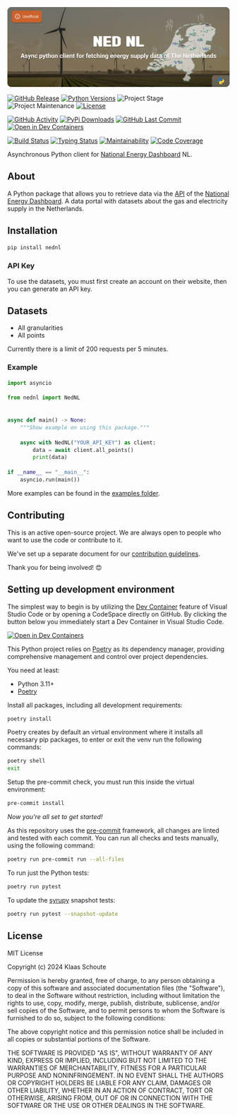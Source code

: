 <!-- Banner -->
![alt Banner of the National Energy Dashboard NL package](https://raw.githubusercontent.com/klaasnicolaas/python-nednl/main/assets/header_nednl-min.png)

<!-- PROJECT SHIELDS -->
[![GitHub Release][releases-shield]][releases]
[![Python Versions][python-versions-shield]][pypi]
![Project Stage][project-stage-shield]
![Project Maintenance][maintenance-shield]
[![License][license-shield]](LICENSE)

[![GitHub Activity][commits-shield]][commits-url]
[![PyPi Downloads][downloads-shield]][downloads-url]
[![GitHub Last Commit][last-commit-shield]][commits-url]
[![Open in Dev Containers][devcontainer-shield]][devcontainer]

[![Build Status][build-shield]][build-url]
[![Typing Status][typing-shield]][typing-url]
[![Maintainability][maintainability-shield]][maintainability-url]
[![Code Coverage][codecov-shield]][codecov-url]


Asynchronous Python client for [National Energy Dashboard][ned] NL.

## About

A Python package that allows you to retrieve data via the [API][api] of the [National Energy Dashboard][ned]. A data portal with datasets about the gas and electricity supply in the Netherlands.

## Installation

```bash
pip install nednl
```

### API Key

To use the datasets, you must first create an account on their website, then you can generate an API key.

## Datasets

<!-- TODO: Add a list of datasets that are supported by this package. -->

- All granularities
- All points

Currently there is a limit of 200 requests per 5 minutes.

### Example

```python
import asyncio

from nednl import NedNL


async def main() -> None:
    """Show example on using this package."""

    async with NedNL("YOUR_API_KEY") as client:
        data = await client.all_points()
        print(data)

if __name__ == "__main__":
    asyncio.run(main())
```

More examples can be found in the [examples folder](./examples/).

## Contributing

This is an active open-source project. We are always open to people who want to
use the code or contribute to it.

We've set up a separate document for our
[contribution guidelines](CONTRIBUTING.md).

Thank you for being involved! :heart_eyes:

## Setting up development environment

The simplest way to begin is by utilizing the [Dev Container][devcontainer]
feature of Visual Studio Code or by opening a CodeSpace directly on GitHub.
By clicking the button below you immediately start a Dev Container in Visual Studio Code.

[![Open in Dev Containers][devcontainer-shield]][devcontainer]

This Python project relies on [Poetry][poetry] as its dependency manager,
providing comprehensive management and control over project dependencies.

You need at least:

- Python 3.11+
- [Poetry][poetry-install]

Install all packages, including all development requirements:

```bash
poetry install
```

Poetry creates by default an virtual environment where it installs all
necessary pip packages, to enter or exit the venv run the following commands:

```bash
poetry shell
exit
```

Setup the pre-commit check, you must run this inside the virtual environment:

```bash
pre-commit install
```

*Now you're all set to get started!*

As this repository uses the [pre-commit][pre-commit] framework, all changes
are linted and tested with each commit. You can run all checks and tests
manually, using the following command:

```bash
poetry run pre-commit run --all-files
```

To run just the Python tests:

```bash
poetry run pytest
```

To update the [syrupy](https://github.com/tophat/syrupy) snapshot tests:

```bash
poetry run pytest --snapshot-update
```

## License

MIT License

Copyright (c) 2024 Klaas Schoute

Permission is hereby granted, free of charge, to any person obtaining a copy
of this software and associated documentation files (the "Software"), to deal
in the Software without restriction, including without limitation the rights
to use, copy, modify, merge, publish, distribute, sublicense, and/or sell
copies of the Software, and to permit persons to whom the Software is
furnished to do so, subject to the following conditions:

The above copyright notice and this permission notice shall be included in all
copies or substantial portions of the Software.

THE SOFTWARE IS PROVIDED "AS IS", WITHOUT WARRANTY OF ANY KIND, EXPRESS OR
IMPLIED, INCLUDING BUT NOT LIMITED TO THE WARRANTIES OF MERCHANTABILITY,
FITNESS FOR A PARTICULAR PURPOSE AND NONINFRINGEMENT. IN NO EVENT SHALL THE
AUTHORS OR COPYRIGHT HOLDERS BE LIABLE FOR ANY CLAIM, DAMAGES OR OTHER
LIABILITY, WHETHER IN AN ACTION OF CONTRACT, TORT OR OTHERWISE, ARISING FROM,
OUT OF OR IN CONNECTION WITH THE SOFTWARE OR THE USE OR OTHER DEALINGS IN THE
SOFTWARE.


<!-- LINKS FROM PLATFORM -->
[ned]: https://ned.nl
[api]: https://ned.nl/nl/handleiding-api

<!-- MARKDOWN LINKS & IMAGES -->
[build-shield]: https://github.com/klaasnicolaas/python-nednl/actions/workflows/tests.yaml/badge.svg
[build-url]: https://github.com/klaasnicolaas/python-nednl/actions/workflows/tests.yaml
[codecov-shield]: https://codecov.io/gh/klaasnicolaas/python-nednl/branch/main/graph/badge.svg?token=TOKEN
[codecov-url]: https://codecov.io/gh/klaasnicolaas/python-nednl
[commits-shield]: https://img.shields.io/github/commit-activity/y/klaasnicolaas/python-nednl.svg
[commits-url]: https://github.com/klaasnicolaas/python-nednl/commits/main
[devcontainer-shield]: https://img.shields.io/static/v1?label=Dev%20Containers&message=Open&color=blue&logo=visualstudiocode
[devcontainer]: https://vscode.dev/redirect?url=vscode://ms-vscode-remote.remote-containers/cloneInVolume?url=https://github.com/klaasnicolaas/python-nednl
[downloads-shield]: https://img.shields.io/pypi/dm/nednl
[downloads-url]: https://pypistats.org/packages/nednl
[last-commit-shield]: https://img.shields.io/github/last-commit/klaasnicolaas/python-nednl.svg
[license-shield]: https://img.shields.io/github/license/klaasnicolaas/python-nednl.svg
[maintainability-shield]: https://api.codeclimate.com/v1/badges/TOKEN/maintainability
[maintainability-url]: https://codeclimate.com/github/klaasnicolaas/python-nednl/maintainability
[maintenance-shield]: https://img.shields.io/maintenance/yes/2024.svg
[project-stage-shield]: https://img.shields.io/badge/project%20stage-experimental-yellow.svg
[pypi]: https://pypi.org/project/nednl/
[python-versions-shield]: https://img.shields.io/pypi/pyversions/nednl
[releases-shield]: https://img.shields.io/github/release/klaasnicolaas/python-nednl.svg
[releases]: https://github.com/klaasnicolaas/python-nednl/releases
[typing-shield]: https://github.com/klaasnicolaas/python-nednl/actions/workflows/typing.yaml/badge.svg
[typing-url]: https://github.com/klaasnicolaas/python-nednl/actions/workflows/typing.yaml

[poetry-install]: https://python-poetry.org/docs/#installation
[poetry]: https://python-poetry.org
[pre-commit]: https://pre-commit.com
